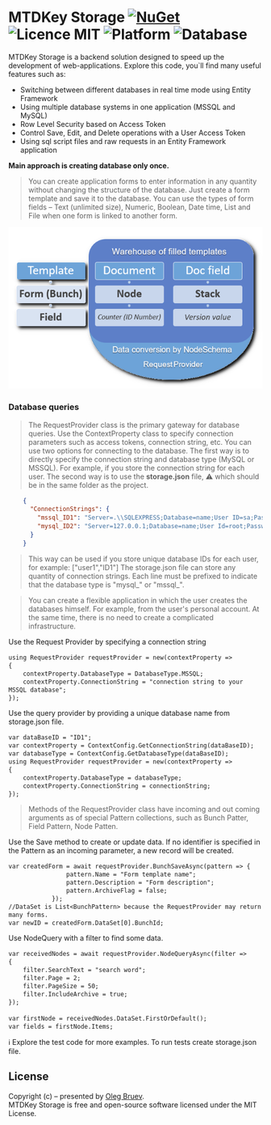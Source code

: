# MTDKey Storage [<img alt="NuGet" src="https://img.shields.io/nuget/v/MtdKey.Storage"/>](https://www.nuget.org/packages/mtdkey.storage/) <img alt="Licence MIT" src="https://img.shields.io/badge/licence-MIT-green"> <img alt="Platform" src="https://img.shields.io/badge/platform-.Net%206.0-blue"> <img alt="Database" src="https://img.shields.io/badge/database-MySql%20|%20MSSQL-blue">

MTDKey Storage is a backend solution designed to speed up the development of web-applications.
Explore this code, you`ll find many useful features such as:
-	Switching between different databases in real time mode using Entity Framework
-	Using multiple database systems in one application (MSSQL and MySQL)
-	Row Level Security based on Access Token 
-	Control Save, Edit, and Delete operations with a User Access Token
-	Using sql script files and raw requests in an Entity Framework application

<p>
  <strong>Main approach is creating database only once.</strong>
</p>

> You can create application forms to enter information in any quantity without changing the structure of the database. Just create a form template and save  it to the database. You can use the types of form fields – Text (unlimited size), Numeric, Boolean, Date time, List and File when one form is linked to another form.

<p align="center">
  <img src="./img/schema.png" />
  </p>

### Database queries

> The RequestProvider class is the primary gateway for database queries. Use the ContextProperty class to specify connection parameters such as access tokens, connection string, etc. 
You can use two options for connecting to the database.
The first way is to directly specify the connection string and database type (MySQL or MSSQL). For example, if you store the connection string for each user.
The second way is to use the **storage.json** file, ⚠️ which should be in the same folder as the project.

```json
    {
      "ConnectionStrings": {
        "mssql_ID1": "Server=.\\SQLEXPRESS;Database=name;User ID=sa;Password=pwd;",
        "mysql_ID2": "Server=127.0.0.1;Database=name;User Id=root;Password=pwd;SslMode=none;"
      }
    }
```

> This way can be used if you store unique database IDs for each user, for example: ["user1","ID1"]
The storage.json file can store any quantity of connection strings. Each line must be prefixed to indicate that the database type is "mysql_" or "mssql_".

> You can create a flexible application in which the user creates the databases himself. For example, from the user's personal account. At the same time, there is no need to create a complicated infrastructure.

<p>
Use the Request Provider by specifying a connection string  
</p>

    using RequestProvider requestProvider = new(contextProperty =>
    {
        contextProperty.DatabaseType = DatabaseType.MSSQL;
        contextProperty.ConnectionString = "connection string to your MSSQL database";
    });
<p>
  Use the query provider by providing a unique database name from storage.json file.
  </p>
  
    var dataBaseID = "ID1";
    var contextProperty = ContextConfig.GetConnectionString(dataBaseID);
    var databaseType = ContextConfig.GetDatabaseType(dataBaseID);
    using RequestProvider requestProvider = new(contextProperty =>
    {
        contextProperty.DatabaseType = databaseType;
        contextProperty.ConnectionString = connectionString;
    });

> Methods of the RequestProvider class have incoming and out coming arguments as of special Pattern collections, such as Bunch Patter, Field Pattern, Node Patten. 

<p>
  Use the Save method to create or update data. If no identifier is specified in the Pattern as an incoming parameter, a new record will be created.
</p>

    var createdForm = await requestProvider.BunchSaveAsync(pattern => {
                    pattern.Name = "Form template name";
                    pattern.Description = "Form description";
                    pattern.ArchiveFlag = false;
                });
    //DataSet is List<BunchPattern> because the RequestProvider may return many forms.
    var newID = createdForm.DataSet[0].BunchId;

<p>
  Use NodeQuery with a filter to find some data. 
</p>

    var receivedNodes = await requestProvider.NodeQueryAsync(filter =>
    {
        filter.SearchText = "search word";
        filter.Page = 2;
        filter.PageSize = 50;
        filter.IncludeArchive = true;
    });
   
    var firstNode = receivedNodes.DataSet.FirstOrDefault();
    var fields = firstNode.Items;
    
ℹ️ Explore the test code for more examples. To run tests create storage.json file.

## License    
Copyright (c) – presented by [Oleg Bruev](https://github.com/olegbruev/).  
MTDKey Storage is free and open-source software licensed under the MIT License.



